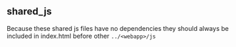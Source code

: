 ## shared_js

Because these shared js files have no dependencies they should always be included in index.html before other `../<webapp>/js`
